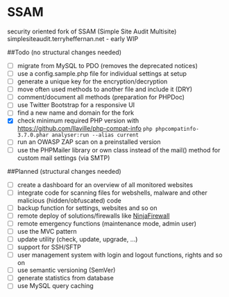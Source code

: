 SSAM
====

security oriented fork of SSAM (Simple Site Audit Multisite) simplesiteaudit.terryheffernan.net - early WIP


##Todo (no structural changes needed)
- [ ] migrate from MySQL to PDO (removes the deprecated notices)
- [ ] use a config.sample.php file for individual settings at setup
- [ ] generate a unique key for the encryption/decryption
- [ ] move often used methods to another file and include it (DRY)
- [ ] comment/document all methods (preparation for PHPDoc)
- [ ] use Twitter Bootstrap for a responsive UI
- [ ] find a new name and domain for the fork
- [x] check minimum required PHP version with https://github.com/llaville/php-compat-info `php phpcompatinfo-3.7.0.phar analyser:run --alias current`
- [ ] run an OWASP ZAP scan on a preinstalled version
- [ ] use the PHPMailer library or own class instead of the mail() method for custom mail settings (via SMTP)

##Planned (structural changes needed)
- [ ] create a dashboard for an overview of all monitored websites
- [ ] integrate code for scanning files for webshells, malware and other malicious (hidden/obfuscated) code
- [ ] backup function for settings, websites and so on
- [ ] remote deploy of solutions/firewalls like [NinjaFirewall](ninjafirewall.com)
- [ ] remote emergency functions (maintenance mode, admin user)
- [ ] use the MVC pattern
- [ ] update utility (check, update, upgrade, ...)
- [ ] support for SSH/SFTP
- [ ] user management system with login and logout functions, rights and so on
- [ ] use semantic versioning (SemVer)
- [ ] generate statistics from database
- [ ] use MySQL query caching